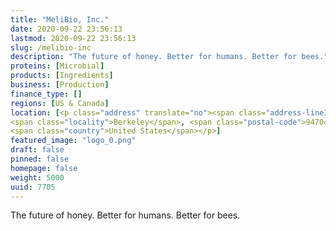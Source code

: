 ```yaml
---
title: "MeliBio, Inc."
date: 2020-09-22 23:56:13
lastmod: 2020-09-22 23:56:13
slug: /melibio-inc
description: "The future of honey. Better for humans. Better for bees."
proteins: [Microbial]
products: [Ingredients]
business: [Production]
finance_type: []
regions: [US & Canada]
location: [<p class="address" translate="no"><span class="address-line1">Martin Luther King Junior Way</span><br>
<span class="locality">Berkeley</span>, <span class="postal-code">94704</span><br>
<span class="country">United States</span></p>]
featured_image: "logo_0.png"
draft: false
pinned: false
homepage: false
weight: 5000
uuid: 7705
---
```

<p>The future of honey. Better for humans. Better for bees.</p>
